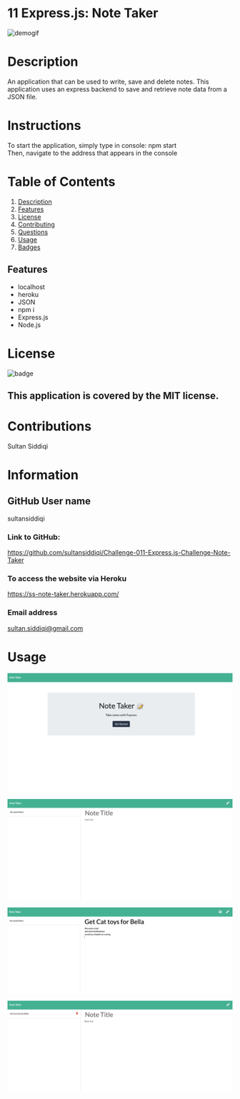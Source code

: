 # 11 Express.js: Note Taker
![demogif](public/assets/images/Note-taker-Demo.gif)


# Description 
 An application that can be used to write, save and delete notes.  This application uses an express backend to save and retrieve note data from a JSON file.

# Instructions
To start the application, simply type in console: npm start <br />
Then, navigate to the address that appears in the console

# Table of Contents

1. [Description](#Description)
2. [Features](#Features)
3. [License](#License)
4. [Contributing](#Contributing)
5. [Questions](#Questions)
6. [Usage](#Usage)
7. [Badges](#Badges)

## Features
- localhost
- heroku
- JSON
- npm i
- Express.js
- Node.js


# License
![badge](https://img.shields.io/badge/license-MIT-brightgreen)
## This application is covered by the MIT license. 

# Contributions 
Sultan Siddiqi

# Information
## GitHub User name 
sultansiddiqi
### Link to GitHub:
https://github.com/sultansiddiqi/Challenge-011-Express.js-Challenge-Note-Taker

### To access the website via Heroku
https://ss-note-taker.herokuapp.com/

### Email address 
sultan.siddiqi@gmail.com


# Usage
![screenshot](public/assets/images/NoteTaker.png)

![screenshot](public/assets/images/blankNoteTaker.png)

![screenshot](public/assets/images/inputData.png)

![screenshot](public/assets/images/savedData.png)
